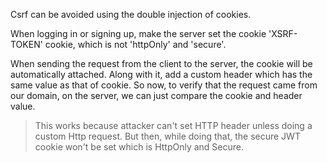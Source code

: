 Csrf can be avoided using the double injection of cookies.

When logging in or signing up, make the server set the cookie 'XSRF-TOKEN' cookie,
which is not 'httpOnly' and 'secure'.

When sending the request from the client to the server, the cookie will be automatically
attached. Along with it, add a custom header which has the same value as that of cookie.
So now, to verify that the request came from our domain, on the server, we can just compare
the cookie and header value.

> This works because attacker can't set HTTP header unless doing a custom Http request. But then,
> while doing that, the secure JWT cookie won't be set which is HttpOnly and Secure.

